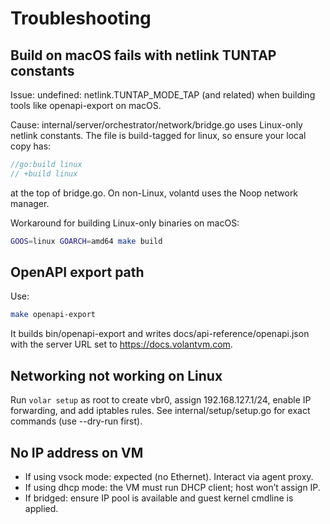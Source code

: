# Troubleshooting

## Build on macOS fails with netlink TUNTAP constants

Issue: undefined: netlink.TUNTAP_MODE_TAP (and related) when building tools like openapi-export on macOS.

Cause: internal/server/orchestrator/network/bridge.go uses Linux-only netlink constants. The file is build-tagged for linux, so ensure your local copy has:

```go
//go:build linux
// +build linux
```

at the top of bridge.go. On non-Linux, volantd uses the Noop network manager.

Workaround for building Linux-only binaries on macOS:

```bash
GOOS=linux GOARCH=amd64 make build
```

## OpenAPI export path

Use:

```bash
make openapi-export
```

It builds bin/openapi-export and writes docs/api-reference/openapi.json with the server URL set to https://docs.volantvm.com.

## Networking not working on Linux

Run `volar setup` as root to create vbr0, assign 192.168.127.1/24, enable IP forwarding, and add iptables rules. See internal/setup/setup.go for exact commands (use --dry-run first).

## No IP address on VM

- If using vsock mode: expected (no Ethernet). Interact via agent proxy.
- If using dhcp mode: the VM must run DHCP client; host won’t assign IP.
- If bridged: ensure IP pool is available and guest kernel cmdline is applied.
